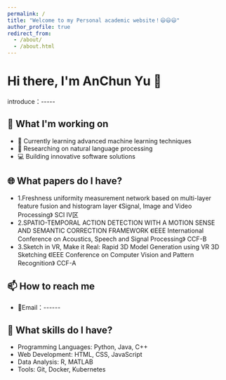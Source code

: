 ```yaml
---
permalink: /
title: "Welcome to my Personal academic website！😃😃😃"
author_profile: true
redirect_from: 
  - /about/
  - /about.html
---
```


# Hi there, I'm AnChun Yu 👋

introduce：-----

## 🔭 What I'm working on

- 🌱 Currently learning advanced machine learning techniques
- 🔬 Researching on natural language processing
- 💻 Building innovative software solutions

## 🌐 What papers do I have?
- 1.Freshness uniformity measurement network based on multi-layer feature fusion and histogram layer  《Signal, Image and Video Processing》 SCI Ⅳ区
- 2.SPATIO-TEMPORAL ACTION DETECTION WITH A MOTION SENSE AND SEMANTIC CORRECTION FRAMEWORK 《IEEE International Conference on Acoustics, Speech and Signal Processing》 CCF-B
- 3.Sketch in VR, Make it Real: Rapid 3D Model Generation using VR 3D Sketching 《IEEE Conference on Computer Vision and Pattern Recognition》 CCF-A

## 📫 How to reach me

- 📮Email：------

## 💼 What skills do I have?

- Programming Languages: Python, Java, C++
- Web Development: HTML, CSS, JavaScript
- Data Analysis: R, MATLAB
- Tools: Git, Docker, Kubernetes


